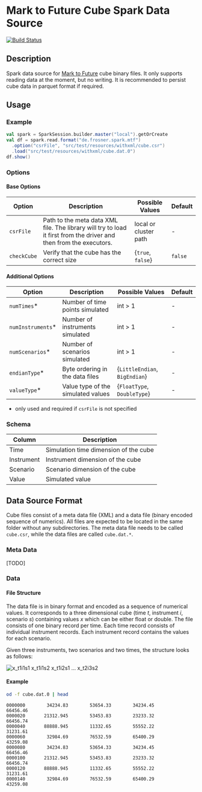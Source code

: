 # Mark to Future Cube Spark Data Source

[![Build Status](https://travis-ci.org/FRosner/spark-mtf-cube.svg?branch=master)](https://travis-ci.org/FRosner/spark-mtf-cube)

## Description

Spark data source for [Mark to Future](http://www.cfapubs.org/doi/pdf/10.2469/dig.v31.n1.829) cube binary files.
It only supports reading data at the moment, but no writing.
It is recommended to persist cube data in parquet format if required.

## Usage

### Example

```scala
val spark = SparkSession.builder.master("local").getOrCreate
val df = spark.read.format("de.frosner.spark.mtf")
  .option("csrFile", "src/test/resources/withxml/cube.csr")
  .load("src/test/resources/withxml/cube.dat.0")
df.show()
```

### Options

#### Base Options

Option | Description | Possible Values | Default
--- | --- | --- | ---
`csrFile` | Path to the meta data XML file. The library will try to load it first from the driver and then from the executors. | local or cluster path | -
`checkCube` | Verify that the cube has the correct size | {`true`, `false`} | `false`

#### Additional Options

Option | Description | Possible Values | Default
--- | --- | --- | ---
`numTimes`* | Number of time points simulated | int > 1 |-
`numInstruments`* | Number of instruments simulated | int > 1 | -
`numScenarios`* | Number of scenarios simulated | int > 1 | -
`endianType`* | Byte ordering in the data files | {`LittleEndian`, `BigEndian`} | -
`valueType`* | Value type of the simulated values | {`FloatType`, `DoubleType`} | -

* only used and required if `csrFile` is not specified

### Schema

Column | Description
--- | ---
Time | Simulation time dimension of the cube
Instrument | Instrument dimension of the cube
Scenario | Scenario dimension of the cube
Value | Simulated value

## Data Source Format

Cube files consist of a meta data file (XML) and a data file (binary encoded sequence of numerics).
All files are expected to be located in the same folder without any subdirectories.
The meta data file needs to be called `cube.csr`, while the data files are called `cube.dat.*`.

### Meta Data

[TODO]

### Data

#### File Structure

The data file is in binary format and encoded as a sequence of numerical values.
It corresponds to a three dimensional cube (time _t_, instrument _i_, scenario _s_) containing values _x_ which can be either float or double.
The file consists of one binary record per time.
Each time record consists of individual instrument records.
Each instrument record contains the values for each scenario.

Given three instruments, two scenarios and two times, the structure looks as follows:

![x_t1i1s1 x_t1i1s2 x_t1i2s1 ... x_t2i3s2](http://mathurl.com/jmnj95m.png)

#### Example

```sh
od -f cube.dat.0 | head
```

```
0000000        34234.83        53654.33        34234.45        66456.46
0000020       21312.945        53453.83        23233.32        66456.74
0000040       88888.945        11332.65        55552.22        31231.61
0000060        32984.69        76532.59        65400.29        43259.08
0000080        34234.83        53654.33        34234.45        66456.46
0000100       21312.945        53453.83        23233.32        66456.74
0000120       88888.945        11332.65        55552.22        31231.61
0000140        32984.69        76532.59        65400.29        43259.08
```
